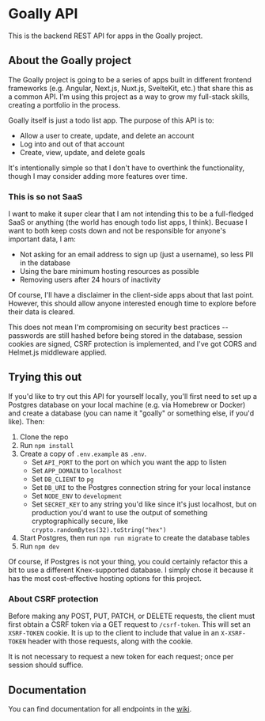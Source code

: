 # Goally API

This is the backend REST API for apps in the Goally project.

## About the Goally project

The Goally project is going to be a series of apps built in different frontend frameworks (e.g. Angular, Next.js, Nuxt.js, SvelteKit, etc.) that share this as a common API. I'm using this project as a way to grow my full-stack skills, creating a portfolio in the process.

Goally itself is just a todo list app. The purpose of this API is to:

- Allow a user to create, update, and delete an account
- Log into and out of that account
- Create, view, update, and delete goals

It's intentionally simple so that I don't have to overthink the functionality, though I may consider adding more features over time.

### This is so not SaaS

I want to make it super clear that I am not intending this to be a full-fledged SaaS or anything (the world has enough todo list apps, I think). Becuase I want to both keep costs down and not be responsible for anyone's important data, I am:

- Not asking for an email address to sign up (just a username), so less PII in the database
- Using the bare minimum hosting resources as possible
- Removing users after 24 hours of inactivity

Of course, I'll have a disclaimer in the client-side apps about that last point. However, this should allow anyone interested enough time to explore before their data is cleared.

This does not mean I'm compromising on security best practices -- passwords are still hashed before being stored in the database, session cookies are signed, CSRF protection is implemented, and I've got CORS and Helmet.js middleware applied.

## Trying this out

If you'd like to try out this API for yourself locally, you'll first need to set up a Postgres database on your local machine (e.g. via Homebrew or Docker) and create a database (you can name it "goally" or something else, if you'd like). Then:

1. Clone the repo
2. Run `npm install`
3. Create a copy of `.env.example` as `.env`.
   - Set `API_PORT` to the port on which you want the app to listen
   - Set `APP_DOMAIN` to `localhost`
   - Set `DB_CLIENT` to `pg`
   - Set `DB_URI` to the Postgres connection string for your local instance
   - Set `NODE_ENV` to `development`
   - Set `SECRET_KEY` to any string you'd like since it's just localhost, but on production you'd want to use the output of something cryptographically secure, like `crypto.randomBytes(32).toString("hex")`
4. Start Postgres, then run `npm run migrate` to create the database tables
5. Run `npm dev`

Of course, if Postgres is not your thing, you could certainly refactor this a bit to use a different Knex-supported database. I simply chose it because it has the most cost-effective hosting options for this project.

### About CSRF protection

Before making any POST, PUT, PATCH, or DELETE requests, the client must first obtain a CSRF token via a GET request to `/csrf-token`. This will set an `XSRF-TOKEN` cookie. It is up to the client to include that value in an `X-XSRF-TOKEN` header with those requests, along with the cookie.

It is not necessary to request a new token for each request; once per session should suffice.

## Documentation

You can find documentation for all endpoints in the [wiki](https://github.com/t-bowersox/goally-api/wiki).
